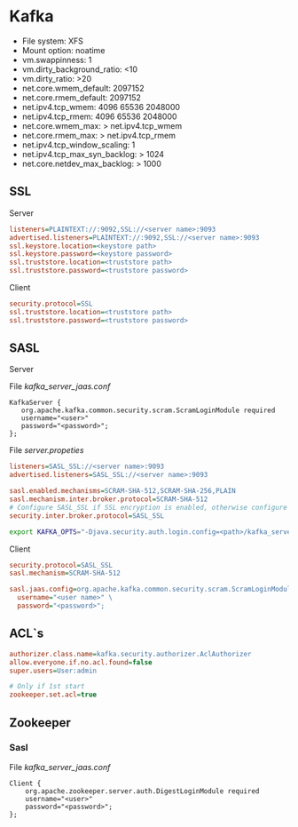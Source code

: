 # Kafka

* File system: XFS
* Mount option: noatime
* vm.swappinness: 1
* vm.dirty_background_ratio: <10
* vm.dirty_ratio: >20
* net.core.wmem_default: 2097152
* net.core.rmem_default: 2097152
* net.ipv4.tcp_wmem: 4096 65536 2048000
* net.ipv4.tcp_rmem: 4096 65536 2048000
* net.core.wmem_max: > net.ipv4.tcp_wmem
* net.core.rmem_max: > net.ipv4.tcp_rmem
* net.ipv4.tcp_window_scaling: 1
* net.ipv4.tcp_max_syn_backlog: > 1024
* net.core.netdev_max_backlog: > 1000

## SSL

Server

```ini
listeners=PLAINTEXT://:9092,SSL://<server name>:9093
advertised.listeners=PLAINTEXT://:9092,SSL://<server name>:9093
ssl.keystore.location=<keystore path>
ssl.keystore.password=<keystore password>
ssl.truststore.location=<truststore path>
ssl.truststore.password=<truststore password>
```

Client

```ini
security.protocol=SSL
ssl.truststore.location=<truststore path>
ssl.truststore.password=<truststore password>
```

## SASL

Server

File _kafka_server_jaas.conf_

```text
KafkaServer {
   org.apache.kafka.common.security.scram.ScramLoginModule required
   username="<user>"
   password="<password>";
};
```

File _server.propeties_

```ini
listeners=SASL_SSL://<server name>:9093
advertised.listeners=SASL_SSL://<server name>:9093

sasl.enabled.mechanisms=SCRAM-SHA-512,SCRAM-SHA-256,PLAIN
sasl.mechanism.inter.broker.protocol=SCRAM-SHA-512
# Configure SASL_SSL if SSL encryption is enabled, otherwise configure SASL_PLAINTEXT
security.inter.broker.protocol=SASL_SSL
```

```bash
export KAFKA_OPTS="-Djava.security.auth.login.config=<path>/kafka_server_jaas.conf"
```

Client

```ini
security.protocol=SASL_SSL
sasl.mechanism=SCRAM-SHA-512

sasl.jaas.config=org.apache.kafka.common.security.scram.ScramLoginModule required \
  username="<user name>" \
  password="<password>";
```

## ACL`s

```ini
authorizer.class.name=kafka.security.authorizer.AclAuthorizer
allow.everyone.if.no.acl.found=false
super.users=User:admin

# Only if 1st start
zookeeper.set.acl=true
```

## Zookeeper

### Sasl

File _kafka_server_jaas.conf_

```text
Client {
    org.apache.zookeeper.server.auth.DigestLoginModule required
    username="<user>"
    password="<password>";
};
```
